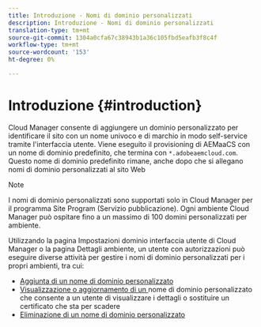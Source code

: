 ```yaml
---
title: Introduzione - Nomi di dominio personalizzati
description: Introduzione - Nomi di dominio personalizzati
translation-type: tm+mt
source-git-commit: 1304a0cfa67c38943b1a36c105fbd5eafb3f8c4f
workflow-type: tm+mt
source-wordcount: '153'
ht-degree: 0%

---
```



# Introduzione {#introduction}

Cloud Manager consente di aggiungere un dominio personalizzato per identificare il sito con un nome univoco e di marchio in modo self-service tramite l&#39;interfaccia utente. Viene eseguito il provisioning di AEMaaCS con un nome di dominio predefinito, che termina con `*.adobeaemcloud.com`. Questo nome di dominio predefinito rimane, anche dopo che si allegano nomi di dominio personalizzati al sito Web

>[!NOTE]
>I nomi di dominio personalizzati sono supportati solo in Cloud Manager per il programma Site Program (Servizio pubblicazione). Ogni ambiente Cloud Manager può ospitare fino a un massimo di 100 domini personalizzati per ambiente.

Utilizzando la pagina Impostazioni dominio interfaccia utente di Cloud Manager o la pagina Dettagli ambiente, un utente con autorizzazioni può eseguire diverse attività per gestire i nomi di dominio personalizzati per i propri ambienti, tra cui:

* [Aggiunta di un nome di dominio personalizzato](/help/implementing/cloud-manager/custom-domain-names/add-custom-domain-name.md)
* [Visualizzazione o aggiornamento di un ](/help/implementing/cloud-manager/custom-domain-names/view-update-replace-custom-domain-name.md) nome di dominio personalizzato che consente a un utente di visualizzare i dettagli o sostituire un certificato che sta per scadere
* [Eliminazione di un nome di dominio personalizzato](/help/implementing/cloud-manager/custom-domain-names/delete-custom-domain-name.md)